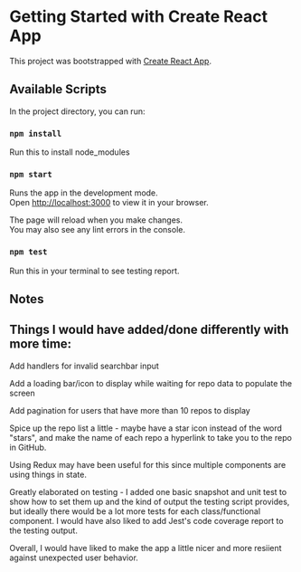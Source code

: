 # Getting Started with Create React App

This project was bootstrapped with [Create React App](https://github.com/facebook/create-react-app).

## Available Scripts

In the project directory, you can run:

### `npm install`

Run this to install node_modules

### `npm start`

Runs the app in the development mode.\
Open [http://localhost:3000](http://localhost:3000) to view it in your browser.

The page will reload when you make changes.\
You may also see any lint errors in the console.



### `npm test`

Run this in your terminal to see testing report.

## Notes

## Things I would have added/done differently with more time:

Add handlers for invalid searchbar input

Add a loading bar/icon to display while waiting for repo data to populate the screen

Add pagination for users that have more than 10 repos to display

Spice up the repo list a little - maybe have a star icon instead of the word "stars", and make the name of each repo a hyperlink to take you to the repo in GitHub.

Using Redux may have been useful for this since multiple components are using things in state.

Greatly elaborated on testing - I added one basic snapshot and unit test to show how to set them up and the kind of output the testing script provides, but ideally there would be a lot more tests for each class/functional component. I would have also liked to add Jest's code coverage report to the testing output.

Overall, I would have liked to make the app a little nicer and more resiient against unexpected user behavior.
